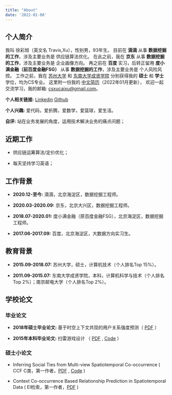 ```yaml
---
title: "About"
date: '2022-01-08'
---
```



## 个人简介

我叫 徐彩旭（英文名 Travis,Xu），性别男，93年生。
目前在 **滴滴** 从事 **数据挖掘的工作**，涉及主要业务是 供应链算法优化。
在此之前，我在 **京东** 从事 **数据挖掘的工作**，涉及主要业务是 企业画像方向。
再之前在 **百度** 实习，后转正留用 **度小满金融（前百度金融FSG）** 从事 **数据挖掘的工作**，涉及主要业务是 个人风险风控。
工作之前，我在 
<a href="http://scst.suda.edu.cn/" target="_blank">苏州大学</a> 和
<a href="http://jsjx.cxxy.seu.edu.cn/" target="_blank">东南大学成贤学院</a>
分别获得我的 **硕士** 和 **学士** 学位，均为CS专业。
这里附一份我的 <a href="/quote/resume_202201.pdf" target="_blank">中文简历</a>（2022年01月更新），
欢迎一起交流学习，我的邮箱: csxucaixu@gmail.com。


**个人相关链接:** <a href="https://www.linkedin.com/in/travis-xu-437328173/" target="_blank">Linkedin</a> 
                  <a href="https://github.com/calxu" target="_blank">Github</a>


**个人兴趣:** 爱代码，爱折腾，爱数学，爱篮球，爱生活。


**自评:** 站在业务发展的角度，运用技术解决业务的痛点问题；


## 近期工作

* 供应链运筹算法/定价优化；

* 每天坚持学习英语；


## 工作背景

* **2020.12-至今:** 滴滴，北京海淀区，数据挖掘工程师。

* **2020.03-2020.09:** 京东，北京大兴区，数据挖掘工程师。

* **2018.07-2020.01:** 度小满金融（原百度金融FSG），北京海淀区，数据挖掘工程师。

* **2017.06-2017.09:** 百度，北京海淀区，大数据方向实习生。


## 教育背景

* **2015.09-2018.07:** 苏州大学，硕士，计算机技术（个人排名Top 15%）。

* **2011.09-2015.07:** 东南大学成贤学院，本科，计算机科学与技术（个人排名Top 2%）；南京邮电大学（个人排名Top 2%）。


## 学校论文

### 毕业论文

* **2018年硕士毕业论文:**
基于时空上下文共现的用户关系强度预测（ <a href="/quote/thesis_paper_201805.pdf" target="_blank">PDF</a> ）


* **2015年本科毕业论文:**
扫雷游戏设计 （ <a href="/quote/thesis_paper_201506.pdf" target="_blank">PDF</a> , <a href="https://github.com/calxu/Mine_Game" target="_blank">Code</a> ）


### 硕士小论文

* Inferring Social Ties from Multi-view Spatiotemporal Co-occurrence 
  ( CCF C类，第一作者，<a href="/quote/paper_2018_apweb.pdf" target="_blank">PDF</a> , <a href="https://github.com/calxu/small_paper" target="_blank">Code</a> )

* Context Co-occurrence Based Relationship Prediction in Spatiotemporal Data 
  ( EI检索，第一作者，<a href="/quote/paper_2018_cmsa.pdf" target="_blank">PDF</a> )
